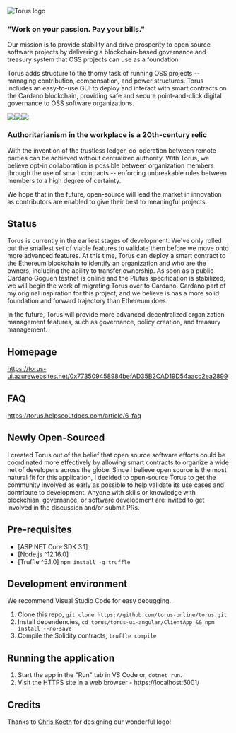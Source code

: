 ![Torus logo](https://torus-online.github.io/logo.png)
### "Work on your passion. Pay your bills."

Our mission is to provide stability and drive prosperity to open source software projects by delivering a blockchain-based governance and treasury system that OSS projects can use as a foundation.

Torus adds structure to the thorny task of running OSS projects -- managing contribution, compensation, and power structures. Torus includes an easy-to-use GUI to deploy and interact with smart contracts on the Cardano blockchain, providing safe and secure point-and-click digital governance to OSS software organizations.

![](https://torus-online.github.io/torus-org-home.png)![](https://torus-online.github.io/torus-send-shares.png)![](https://torus-online.github.io/torus-create.png)

### Authoritarianism in the workplace is a 20th-century relic

With the invention of the trustless ledger, co-operation between remote parties can be achieved without centralized authority. With Torus, we believe opt-in collaboration is possible between organization members through the use of smart contracts -- enforcing unbreakable rules between members to a high degree of certainty.

We hope that in the future, open-source will lead the market in innovation as contributors are enabled to give their best to meaningful projects.

## Status

Torus is currently in the earliest stages of development. We've only rolled out the smallest set of viable features to validate them before we move onto more advanced features. At this time, Torus can deploy a smart contract to the Ethereum blockchain to identify an organization and who are the owners, including the ability to transfer ownership. As soon as a public Cardano Goguen testnet is online and the Plutus specification is stabilized, we will begin the work of migrating Torus over to Cardano. Cardano part of my original inspiration for this project, and we believe is has a more solid foundation and forward trajectory than Ethereum does.

In the future, Torus will provide more advanced decentralized organization management features, such as governance, policy creation, and treasury management.

## Homepage
https://torus-ui.azurewebsites.net/0x773509458984befAD35B2CAD19D54aacc2ea2899

## FAQ
https://torus.helpscoutdocs.com/article/6-faq

## Newly Open-Sourced
I created Torus out of the belief that open source software efforts could be coordinated more effectively by allowing smart contracts to organize a wide net of developers across the globe. Since I believe open source is the most natural fit for this application, I decided to open-source Torus to get the community involved as early as possible to help validate its use cases and contribute to development. Anyone with skills or knowledge with blockchian, governance, or software development are invited to get involved in the discussion and/or submit PRs.

## Pre-requisites
- [ASP.NET Core SDK 3.1]
- [Node.js ^12.16.0]
- [Truffle ^5.1.0] `npm install -g truffle`

## Development environment
We recommend Visual Studio Code for easy debugging.

1. Clone this repo, `git clone https://github.com/torus-online/torus.git`
1. Install dependencies, `cd torus/torus-ui-angular/ClientApp && npm install --no-save`
1. Compile the Solidity contracts, `truffle compile`

## Running the application
1. Start the app in the "Run" tab in VS Code or, `dotnet run`.
1. Visit the HTTPS site in a web browser - https://localhost:5001/

## Credits
Thanks to [Chris Koeth](http://chriskoeth.webflow.io/) for designing our wonderful logo!
